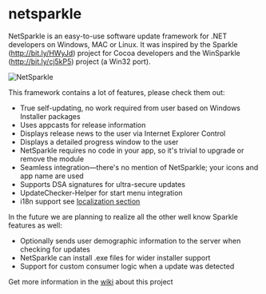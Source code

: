# netsparkle
NetSparkle is an easy-to-use software update framework for .NET developers on Windows, MAC or Linux. It was 
inspired by the Sparkle (http://bit.ly/HWyJd) project for Cocoa developers and the WinSparkle (http://bit.ly/cj5kP5) 
project (a Win32 port).

![NetSparkle](https://github.com/dei79/netsparkle/blob/master/Assets/NetSparkle.png)

This framework contains a lot of features, please check them out:
* True self-updating, no work required from user based on Windows Installer packages
* Uses appcasts for release information
* Displays release news to the user via Internet Explorer Control
* Displays a detailed progress window to the user
* NetSparkle requires no code in your app, so it's trivial to upgrade or remove the module
* Seamless integration—there's no mention of NetSparkle; your icons and app name are used
* Supports DSA signatures for ultra-secure updates
* UpdateChecker-Helper for start menu integration
* i18n support see [localization section](https://github.com/dei79/netsparkle/wiki/Localization)

In the future we are planning to realize all the other well know Sparkle features as well:
* Optionally sends user demographic information to the server when checking for updates
* NetSparkle can install .exe files for wider installer support
* Support for custom consumer logic when a update was detected

Get more information in the [wiki](https://github.com/dei79/netsparkle/wiki) about this project

